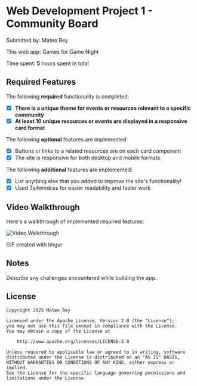 # Web Development Project 1 - Community Board

Submitted by: Mateo Rey

This web app: Games for Game Night

Time spent: **5** hours spent in total

## Required Features

The following **required** functionality is completed:

- [X] **There is a unique theme for events or resources relevant to a specific community**
- [X] **At least 10 unique resources or events are displayed in a responsive card format**

The following **optional** features are implemented:

- [X] Buttons or links to a related resources are on each card component
- [X] The site is responsive for both desktop and mobile formats

The following **additional** features are implemented:

* [X] List anything else that you added to improve the site's functionality!
* [X] Used Tailwindcss for easier readability and faster work

## Video Walkthrough

Here's a walkthrough of implemented required features:

<img src='https://imgur.com/a/B09XfX6' title='Video Walkthrough' width='' alt='Video Walkthrough' />

GIF created with Imgur


## Notes

Describe any challenges encountered while building the app.

## License

    Copyright 2025 Mateo Rey

    Licensed under the Apache License, Version 2.0 (the "License");
    you may not use this file except in compliance with the License.
    You may obtain a copy of the License at

        http://www.apache.org/licenses/LICENSE-2.0

    Unless required by applicable law or agreed to in writing, software
    distributed under the License is distributed on an "AS IS" BASIS,
    WITHOUT WARRANTIES OR CONDITIONS OF ANY KIND, either express or implied.
    See the License for the specific language governing permissions and
    limitations under the License.